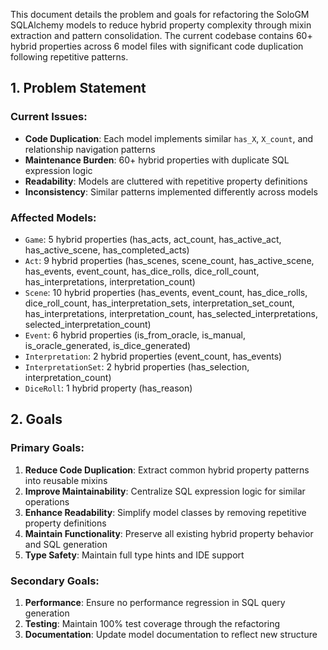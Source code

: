 This document details the problem and goals for refactoring the SoloGM SQLAlchemy models to reduce hybrid property complexity through mixin extraction and pattern consolidation. The current codebase contains 60+ hybrid properties across 6 model files with significant code duplication following repetitive patterns.

## 1. Problem Statement

### Current Issues:
- **Code Duplication**: Each model implements similar `has_X`, `X_count`, and relationship navigation patterns
- **Maintenance Burden**: 60+ hybrid properties with duplicate SQL expression logic
- **Readability**: Models are cluttered with repetitive property definitions
- **Inconsistency**: Similar patterns implemented differently across models

### Affected Models:
- `Game`: 5 hybrid properties (has_acts, act_count, has_active_act, has_active_scene, has_completed_acts)
- `Act`: 9 hybrid properties (has_scenes, scene_count, has_active_scene, has_events, event_count, has_dice_rolls, dice_roll_count, has_interpretations, interpretation_count)
- `Scene`: 10 hybrid properties (has_events, event_count, has_dice_rolls, dice_roll_count, has_interpretation_sets, interpretation_set_count, has_interpretations, interpretation_count, has_selected_interpretations, selected_interpretation_count)
- `Event`: 6 hybrid properties (is_from_oracle, is_manual, is_oracle_generated, is_dice_generated)
- `Interpretation`: 2 hybrid properties (event_count, has_events)
- `InterpretationSet`: 2 hybrid properties (has_selection, interpretation_count)
- `DiceRoll`: 1 hybrid property (has_reason)

## 2. Goals

### Primary Goals:
1. **Reduce Code Duplication**: Extract common hybrid property patterns into reusable mixins
2. **Improve Maintainability**: Centralize SQL expression logic for similar operations
3. **Enhance Readability**: Simplify model classes by removing repetitive property definitions
4. **Maintain Functionality**: Preserve all existing hybrid property behavior and SQL generation
5. **Type Safety**: Maintain full type hints and IDE support

### Secondary Goals:
1. **Performance**: Ensure no performance regression in SQL query generation
2. **Testing**: Maintain 100% test coverage through the refactoring
3. **Documentation**: Update model documentation to reflect new structure
